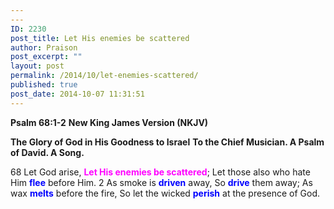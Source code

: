 ```yaml
---
---
ID: 2230
post_title: Let His enemies be scattered
author: Praison
post_excerpt: ""
layout: post
permalink: /2014/10/let-enemies-scattered/
published: true
post_date: 2014-10-07 11:31:51
---
```

<strong>Psalm 68:1-2</strong>
<strong> New King James Version (NKJV)</strong>

<strong>The Glory of God in His Goodness to Israel</strong>
<strong> To the Chief Musician. A Psalm of David. A Song.</strong>

68 Let God arise,
<span style="color: #ff00ff;"><strong>Let His enemies be scattered</strong></span>;
Let those also who hate Him <span style="color: #0000ff;"><strong>flee</strong> </span>before Him.
2 As smoke is <span style="color: #0000ff;"><strong>driven</strong> </span>away,
So <span style="color: #0000ff;"><strong>drive</strong> </span>them away;
As wax <span style="color: #0000ff;"><strong>melts</strong> </span>before the fire,
So let the wicked <span style="color: #0000ff;"><strong>perish</strong> </span>at the presence of God.